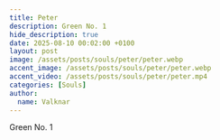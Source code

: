 ```yaml
---
title: Peter
description: Green No. 1
hide_description: true
date: 2025-08-10 00:02:00 +0100
layout: post
image: /assets/posts/souls/peter/peter.webp
accent_image: /assets/posts/souls/peter/peter.webp
accent_video: /assets/posts/souls/peter/peter.mp4
categories: [Souls]
author:
  name: Valknar
---
```


Green No. 1